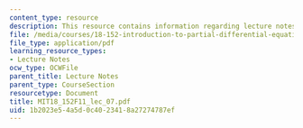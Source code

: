 ```yaml
---
content_type: resource
description: This resource contains information regarding lecture notes.
file: /media/courses/18-152-introduction-to-partial-differential-equations-fall-2011/1b2023e54a5d0c4023418a27274787ef_MIT18_152F11_lec_07.pdf
file_type: application/pdf
learning_resource_types:
- Lecture Notes
ocw_type: OCWFile
parent_title: Lecture Notes
parent_type: CourseSection
resourcetype: Document
title: MIT18_152F11_lec_07.pdf
uid: 1b2023e5-4a5d-0c40-2341-8a27274787ef
---
```

